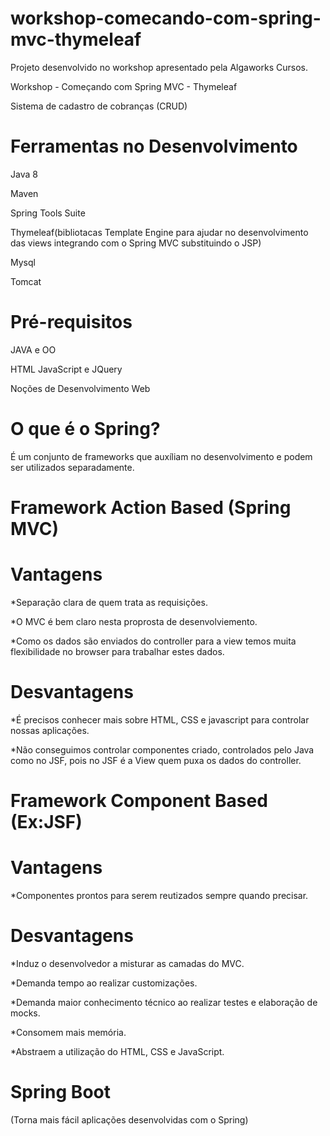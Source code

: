 # workshop-comecando-com-spring-mvc-thymeleaf

Projeto desenvolvido no workshop apresentado pela Algaworks Cursos.

Workshop - Começando com Spring MVC - Thymeleaf

Sistema de cadastro de cobranças (CRUD)

# Ferramentas no Desenvolvimento

Java 8

Maven

Spring Tools Suite

Thymeleaf(bibliotacas Template Engine para ajudar no desenvolvimento das views integrando com o Spring MVC substituindo o JSP)

Mysql

Tomcat

# Pré-requisitos

JAVA e OO

HTML
JavaScript e JQuery

Noções de Desenvolvimento Web

# O que é o Spring?
É um conjunto de frameworks que auxíliam no desenvolvimento e podem ser utilizados separadamente.

# Framework Action Based (Spring MVC)

# Vantagens

*Separação clara de quem trata as requisições.

*O MVC é bem claro nesta proprosta de desenvolviemento.

*Como os dados são enviados do controller para a view temos muita flexibilidade no browser para trabalhar estes dados.


# Desvantagens

*É precisos conhecer mais sobre HTML, CSS e javascript para controlar nossas aplicações.

*Não conseguimos controlar componentes criado, controlados pelo Java como no JSF, pois no JSF é a View quem puxa os dados do controller.

# Framework Component Based (Ex:JSF)

# Vantagens

*Componentes prontos para serem reutizados sempre quando precisar.

# Desvantagens 

*Induz o desenvolvedor a misturar as camadas do MVC.

*Demanda tempo ao realizar customizações.

*Demanda maior conhecimento técnico ao realizar testes e elaboração de mocks.

*Consomem mais memória.

*Abstraem a utilização do HTML, CSS e JavaScript.

# Spring Boot

(Torna mais fácil aplicações desenvolvidas com o Spring)



